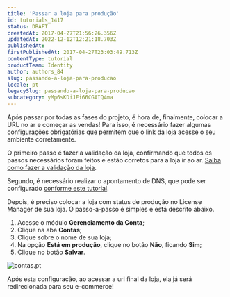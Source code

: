 ```yaml
---
title: 'Passar a loja para produção'
id: tutorials_1417
status: DRAFT
createdAt: 2017-04-27T21:56:26.356Z
updatedAt: 2022-12-12T12:21:18.703Z
publishedAt: 
firstPublishedAt: 2017-04-27T23:03:49.713Z
contentType: tutorial
productTeam: Identity
author: authors_84
slug: passando-a-loja-para-producao
locale: pt
legacySlug: passando-a-loja-para-producao
subcategory: yMp6sKDiJEi66CGAIQ4ma
---
```



Após passar por todas as fases do projeto, é hora de, finalmente, colocar a URL no ar e começar as vendas! Para isso, é necessário fazer algumas configurações obrigatórias que permitem que o link da loja acesse o seu ambiente corretamente.

O primeiro passo é fazer a validação da loja, confirmando que todos os passos necessários foram feitos e estão corretos para a loja ir ao ar. [Saiba como fazer a validação da loja](http://help.vtex.com/tutorial/validacao-de-loja/ "Saiba como fazer a validação da loja").

Segundo, é necessário realizar o apontamento de DNS, que pode ser configurado [conforme este tutorial](/pt/tutorial/configurando-o-apontamento-de-dns-para-a-vtex).

Depois, é preciso colocar a loja com status de produção no License Manager de sua loja. O passo-a-passo é simples e está descrito abaixo.

1. Acesse o módulo **Gerenciamento da Conta**;
2. Clique na aba **Contas**;
3. Clique sobre o nome de sua loja;
4. Na opção **Está em produção**, clique no botão **Não**, ficando **Sim**;
5. Clique no botão **Salvar**.

![contas.pt](//images.ctfassets.net/alneenqid6w5/7bNDNf7soYiH98n5m8GFI6/695149200124cd522b0e2b6962014cf9/contas.pt.png)

Após esta configuração, ao acessar a url final da loja, ela já será redirecionada para seu e-commerce!

